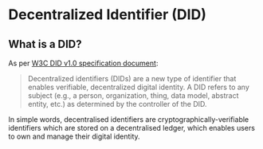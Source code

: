 # Decentralized Identifier (DID)

## What is a DID?

As per [W3C DID v1.0 specification document](https://www.w3.org/TR/did-core/):

> Decentralized identifiers (DIDs) are a new type of identifier that enables verifiable, decentralized digital identity. A DID refers to any subject (e.g., a person, organization, thing, data model, abstract entity, etc.) as determined by the controller of the DID.

In simple words, decentralised identifiers are cryptographically-verifiable identifiers which are stored on a decentralised ledger, which enables users to own and manage their digital identity.

